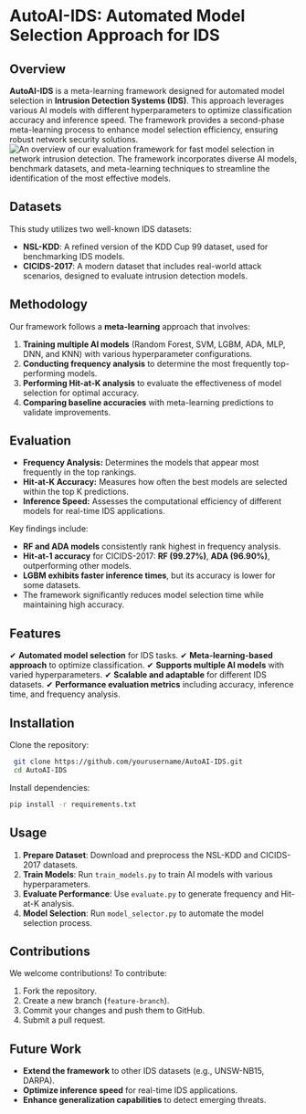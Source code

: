 # AutoAI-IDS: Automated Model Selection Approach for IDS

## Overview
**AutoAI-IDS** is a meta-learning framework designed for automated model selection in **Intrusion Detection Systems (IDS)**. This approach leverages various AI models with different hyperparameters to optimize classification accuracy and inference speed. The framework provides a second-phase meta-learning process to enhance model selection efficiency, ensuring robust network security solutions.
![An overview of our evaluation framework for fast model selection
in network intrusion detection. The framework incorporates diverse AI
models, benchmark datasets, and meta-learning techniques to streamline the
identification of the most effective models.](pipeline.png)


## Datasets
This study utilizes two well-known IDS datasets:
- **NSL-KDD**: A refined version of the KDD Cup 99 dataset, used for benchmarking IDS models.
- **CICIDS-2017**: A modern dataset that includes real-world attack scenarios, designed to evaluate intrusion detection models.

## Methodology
Our framework follows a **meta-learning** approach that involves:
1. **Training multiple AI models** (Random Forest, SVM, LGBM, ADA, MLP, DNN, and KNN) with various hyperparameter configurations.
2. **Conducting frequency analysis** to determine the most frequently top-performing models.
3. **Performing Hit-at-K analysis** to evaluate the effectiveness of model selection for optimal accuracy.
4. **Comparing baseline accuracies** with meta-learning predictions to validate improvements.

## Evaluation
- **Frequency Analysis:** Determines the models that appear most frequently in the top rankings.
- **Hit-at-K Accuracy:** Measures how often the best models are selected within the top K predictions.
- **Inference Speed:** Assesses the computational efficiency of different models for real-time IDS applications.

Key findings include:
- **RF and ADA models** consistently rank highest in frequency analysis.
- **Hit-at-1 accuracy** for CICIDS-2017: **RF (99.27%)**, **ADA (96.90%)**, outperforming other models.
- **LGBM exhibits faster inference times**, but its accuracy is lower for some datasets.
- The framework significantly reduces model selection time while maintaining high accuracy.

## Features
✔ **Automated model selection** for IDS tasks.
✔ **Meta-learning-based approach** to optimize classification.
✔ **Supports multiple AI models** with varied hyperparameters.
✔ **Scalable and adaptable** for different IDS datasets.
✔ **Performance evaluation metrics** including accuracy, inference time, and frequency analysis.

## Installation
Clone the repository:
```sh
 git clone https://github.com/yourusername/AutoAI-IDS.git
 cd AutoAI-IDS
```

Install dependencies:
```sh
pip install -r requirements.txt
```

## Usage
1. **Prepare Dataset**: Download and preprocess the NSL-KDD and CICIDS-2017 datasets.
2. **Train Models**: Run `train_models.py` to train AI models with various hyperparameters.
3. **Evaluate Performance**: Use `evaluate.py` to generate frequency and Hit-at-K analysis.
4. **Model Selection**: Run `model_selector.py` to automate the model selection process.

## Contributions
We welcome contributions! To contribute:
1. Fork the repository.
2. Create a new branch (`feature-branch`).
3. Commit your changes and push them to GitHub.
4. Submit a pull request.

## Future Work
- **Extend the framework** to other IDS datasets (e.g., UNSW-NB15, DARPA).
- **Optimize inference speed** for real-time IDS applications.
- **Enhance generalization capabilities** to detect emerging threats.

